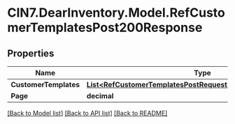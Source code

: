 # CIN7.DearInventory.Model.RefCustomerTemplatesPost200Response

## Properties

| Name                  | Type                                                                                                                              | Description | Notes      |
| --------------------- | --------------------------------------------------------------------------------------------------------------------------------- | ----------- | ---------- |
| **CustomerTemplates** | [**List&lt;RefCustomerTemplatesPostRequestCustomerTemplatesInner&gt;**](RefCustomerTemplatesPostRequestCustomerTemplatesInner.md) |             | [optional] |
| **Page**              | **decimal**                                                                                                                       |             | [optional] |

[[Back to Model list]](../README.md#documentation-for-models) [[Back to API list]](../README.md#documentation-for-api-endpoints) [[Back to README]](../README.md)
